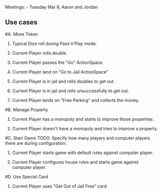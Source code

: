 Meetings: 
    - Tuesday Mar 6, Aaron and Jordan

## Use cases

#A. Move Token

1. Typical Dice roll during Pass'n'Play mode.

2. Current Player rolls double.

3. Current Player passes the "Go" ActionSpace.

4. Current Player land on "Go to Jail ActionSpace"

5. Current Player is in jail and rolls doubles to get out.

6. Current Player is in jail and rolls unsuccessfully to get out.

7. Current Player lands on "Free Parking" and collects the money.

#B. Manage Property
1. Current Player has a monopoly and starts to improve those properties.

2. Current Player doesn't have a monopoly and tries to improve a property.

#C. Start Game
TODO: Specify how many players and computer players there are during configuration.
1. Current Player starts game with default rules against computer player.

2. Current Player configures house rules and starts game against computer player.

#D. Use Special Card

1. Current Player uses "Get Out of Jail Free" card.
